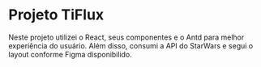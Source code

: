 # Projeto TiFlux

Neste projeto utilizei o React, seus componentes e o Antd para melhor experiência do usuário.
Além disso, consumi a API do StarWars e segui o layout conforme Figma disponibilido.

